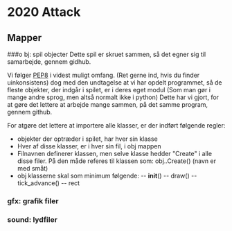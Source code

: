 # 2020 Attack

## Mapper

###o bj: spil objecter
Dette spil er skruet sammen, så det egner sig til samarbejde, gennem gidhub.

Vi følger [PEP8](https://www.python.org/dev/peps/pep-0008/) i videst muligt omfang. (Ret gerne ind, hvis du finder uinkonsistens) dog med den undtagelse at vi har opdelt programmet, så de fleste objekter, der indgår i spilet, er i deres eget modul (Som man gør i mange andre sprog, men altså normalt ikke i python) 
Dette har vi gjort, for at gøre det lettere at arbejde mange sammen, på det samme program, gennem github.

For atgøre det lettere at importere alle klasser, er der indført følgende regler:
- objekter der optræder i spilet, har hver sin klasse
- Hver af disse klasser, er i hver sin fil, i obj mappen
- Filnavnen definerer klassen, men selve klasse hedder "Create" i alle disse filer. På den måde referes til klassen som: obj.<navn>.Create(<parametre>) (navn er med småt)
- obj klasserne skal som minimum følgende:
-- __init__()
-- draw()
-- tick_advance()
-- rect

### gfx: grafik filer

### sound: lydfiler



